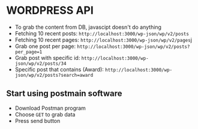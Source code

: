 # WORDPRESS API

- To grab the content from DB, javascipt doesn't do anything
- Fetching 10 recent posts: `http://localhost:3000/wp-json/wp/v2/posts`
- Fetching 10 recent pages: `http://localhost:3000/wp-json/wp/v2/pages`j
- Grab one post per page: `http://localhost:3000/wp-json/wp/v2/posts?per_page=1`
- Grab post with specific id: `http://localhost:3000/wp-json/wp/v2/posts/34`
- Specific post that contains (Award): `http://localhost:3000/wp-json/wp/v2/posts?search=award`

## Start using postmain software
- Download Postman program
- Choose `GET` to grab data
- Press send button